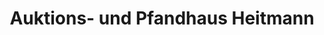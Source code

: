 ---
title: "Auktions- und Pfandhaus Heitmann"
url: /bielefeld/auktions-und-pfandhaus-heitmann/
shop: Leiher
---